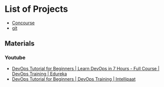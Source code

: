 # List of Projects
* [Concourse](concourse)
* [git](git)

## Materials
### Youtube
* [DevOps Tutorial for Beginners | Learn DevOps in 7 Hours - Full Course | DevOps Training | Edureka](https://www.youtube.com/watch?v=hQcFE0RD0cQ&t=4s)
* [DevOps Tutorial for Beginners | DevOps Training | Intellipaat](https://www.youtube.com/watch?v=JHoy3lDZOfY&t=247s)
